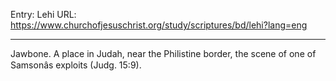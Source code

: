 Entry: Lehi
URL: https://www.churchofjesuschrist.org/study/scriptures/bd/lehi?lang=eng

---

Jawbone. A place in Judah, near the Philistine border, the scene of one of Samsonâs exploits (Judg. 15:9).
